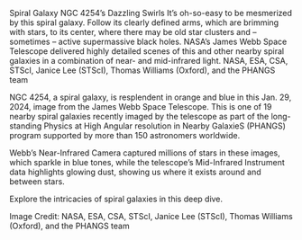 Spiral Galaxy NGC 4254’s Dazzling Swirls 
 It’s oh-so-easy to be mesmerized by this spiral galaxy. Follow its clearly defined arms, which are brimming with stars, to its center, where there may be old star clusters and – sometimes – active supermassive black holes. NASA’s James Webb Space Telescope delivered highly detailed scenes of this and other nearby spiral galaxies in a combination of near- and mid-infrared light. NASA, ESA, CSA, STScI, Janice Lee (STScI), Thomas Williams (Oxford), and the PHANGS team

NGC 4254, a spiral galaxy, is resplendent in orange and blue in this Jan. 29, 2024, image from the James Webb Space Telescope. This is one of 19 nearby spiral galaxies recently imaged by the telescope as part of the long-standing Physics at High Angular resolution in Nearby GalaxieS (PHANGS) program supported by more than 150 astronomers worldwide.

Webb’s Near-Infrared Camera captured millions of stars in these images, which sparkle in blue tones, while the telescope’s Mid-Infrared Instrument data highlights glowing dust, showing us where it exists around and between stars.

Explore the intricacies of spiral galaxies in this deep dive.

Image Credit: NASA, ESA, CSA, STScI, Janice Lee (STScI), Thomas Williams (Oxford), and the PHANGS team